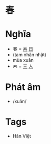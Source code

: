# 春

# Nghĩa
* 春 = [𡗗](𡗗.md) [日](日.md)
* (tam nhân nhật)
* mùa xuân
* 𡗗 = [三](三.md) [人](人.md)

# Phát âm
* /xuân/

# Tags
* Hán Việt

